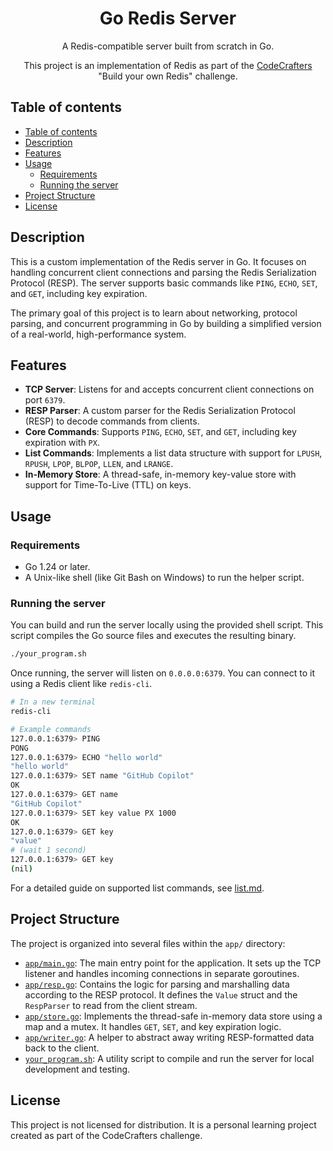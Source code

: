 <h1 align="center">Go Redis Server</h1>
<p align="center">
A Redis-compatible server built from scratch in Go.
</p>
<p align="center">
This project is an implementation of Redis as part of the <a href="https://codecrafters.io">CodeCrafters</a> "Build your own Redis" challenge.
</p>

<a name="table-of-contents"></a>

## Table of contents

-   [Table of contents](#table-of-contents)
-   [Description](#description)
-   [Features](#features)
-   [Usage](#usage)
    -   [Requirements](#requirements)
    -   [Running the server](#running-the-server)
-   [Project Structure](#project-structure)
-   [License](#license)

<a name="description"></a>

## Description

This is a custom implementation of the Redis server in Go. It focuses on handling concurrent client connections and parsing the Redis Serialization Protocol (RESP). The server supports basic commands like `PING`, `ECHO`, `SET`, and `GET`, including key expiration.

The primary goal of this project is to learn about networking, protocol parsing, and concurrent programming in Go by building a simplified version of a real-world, high-performance system.

<a name="features"></a>

## Features

*   **TCP Server**: Listens for and accepts concurrent client connections on port `6379`.
*   **RESP Parser**: A custom parser for the Redis Serialization Protocol (RESP) to decode commands from clients.
*   **Core Commands**: Supports `PING`, `ECHO`, `SET`, and `GET`, including key expiration with `PX`.
*   **List Commands**: Implements a list data structure with support for `LPUSH`, `RPUSH`, `LPOP`, `BLPOP`, `LLEN`, and `LRANGE`.
*   **In-Memory Store**: A thread-safe, in-memory key-value store with support for Time-To-Live (TTL) on keys.


<a name="usage"></a>

## Usage

<a name="requirements"></a>

### Requirements

*   Go 1.24 or later.
*   A Unix-like shell (like Git Bash on Windows) to run the helper script.

<a name="running-the-server"></a>

### Running the server

You can build and run the server locally using the provided shell script. This script compiles the Go source files and executes the resulting binary.

```bash
./your_program.sh
```

Once running, the server will listen on `0.0.0.0:6379`. You can connect to it using a Redis client like `redis-cli`.

```bash
# In a new terminal
redis-cli

# Example commands
127.0.0.1:6379> PING
PONG
127.0.0.1:6379> ECHO "hello world"
"hello world"
127.0.0.1:6379> SET name "GitHub Copilot"
OK
127.0.0.1:6379> GET name
"GitHub Copilot"
127.0.0.1:6379> SET key value PX 1000
OK
127.0.0.1:6379> GET key
"value"
# (wait 1 second)
127.0.0.1:6379> GET key
(nil)
```

For a detailed guide on supported list commands, see [list.md](list.md).


<a name="project-structure"></a>

## Project Structure

The project is organized into several files within the `app/` directory:

*   [`app/main.go`](app/main.go): The main entry point for the application. It sets up the TCP listener and handles incoming connections in separate goroutines.
*   [`app/resp.go`](app/resp.go): Contains the logic for parsing and marshalling data according to the RESP protocol. It defines the `Value` struct and the `RespParser` to read from the client stream.
*   [`app/store.go`](app/store.go): Implements the thread-safe in-memory data store using a map and a mutex. It handles `GET`, `SET`, and key expiration logic.
*   [`app/writer.go`](app/writer.go): A helper to abstract away writing RESP-formatted data back to the client.
*   [`your_program.sh`](your_program.sh): A utility script to compile and run the server for local development and testing.

<a name="license"></a>

## License

This project is not licensed for distribution. It is a personal learning project created as part of the CodeCrafters challenge.
